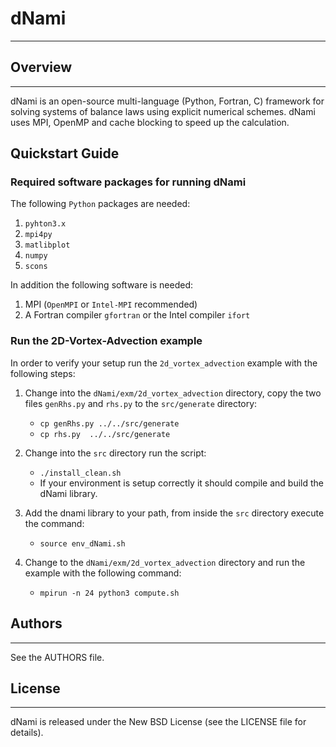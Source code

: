# dNami
-----
## Overview
--------
dNami is an open-source multi-language (Python, Fortran, C) framework for solving systems of balance laws using explicit numerical schemes. 
dNami uses MPI, OpenMP and cache blocking to speed up the calculation.

## Quickstart Guide

### Required software packages for running dNami
The following `Python` packages are needed:
1. `pyhton3.x`
2. `mpi4py`
3. `matlibplot`
4. `numpy`
5. `scons` 

In addition the following software is needed:
1. MPI (`OpenMPI` or `Intel-MPI` recommended)
2. A Fortran compiler `gfortran` or the Intel compiler `ifort`

### Run the 2D-Vortex-Advection example
In order to verify your setup run the `2d_vortex_advection` example with
the following steps:

1. Change into the `dNami/exm/2d_vortex_advection` directory, copy the two files `genRhs.py` and `rhs.py` to the
`src/generate` directory:
     * `cp genRhs.py ../../src/generate`
     * `cp rhs.py  ../../src/generate`

2. Change into the `src` directory run the script: 
     * `./install_clean.sh`
     * If your environment is setup correctly it should compile and build the dNami library.

3. Add the dnami library to your path, from inside the `src` directory execute the command:
     * `source env_dNami.sh`

4. Change to the `dNami/exm/2d_vortex_advection` directory and run the example with the
following command:
     * `mpirun -n 24 python3 compute.sh` 


## Authors
-------
See the AUTHORS file.

## License
-------
dNami is released under the New BSD License (see the LICENSE file for details).
